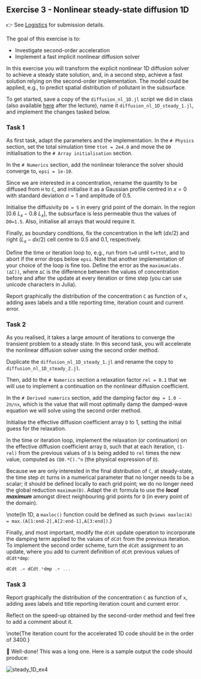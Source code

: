 <!--This file was generated, do not modify it.-->
## Exercise 3 - **Nonlinear steady-state diffusion 1D**

👉 See [Logistics](/logistics/#submission) for submission details.

The goal of this exercise is to:
- Investigate second-order acceleration
- Implement a fast implicit nonlinear diffusion solver

In this exercise you will transform the explicit nonlinear 1D diffusion solver to achieve a steady state solution, and, in a second step, achieve a fast solution relying on the second-order implementation. The model could be applied, e.g., to predict spatial distribution of pollutant in the subsurface.

To get started, save a copy of the `diffusion_nl_1D.jl` script we did in class (also available [here](https://github.com/eth-vaw-glaciology/course-101-0250-00/blob/main/scripts/) after the lecture), name it `diffusion_nl_1D_steady_1.jl`, and implement the changes tasked below.

### Task 1
As first task, adapt the parameters and the implementation. In the `# Physics` section, set the total simulation time `ttot = 2e4.0` and move the `D0` initialisation to the `# Array initialisation` section.

In the `# Numerics` section, add the nonlinear tolerance the solver should converge to, `epsi = 1e-10`.

Since we are interested in a concentration, rename the quantity to be diffused from `H` to `C`, and initialise it as a Gaussian profile centred in $x = 0$ with standard deviation $σ=1$ and amplitude of 0.5.

Initialise the diffusivity `D0 = 5` in every grid point of the domain. In the region $[0.6~L_x - 0.8~L_x]$, the subsurface is less permeable thus the values of `D0=1.5`. Also, initialise all arrays that would require it.

Finally, as boundary conditions, fix the concentration in the left ($dx/2$) and right ($L_x-dx/2$) cell centre to 0.5 and 0.1, respectively.

Define the time or iteration loop to, e.g., run from `t=0` until `t=ttot`, and to abort if the error drops below `epsi`. Note that another implementation of your choice of the loop is fine too. Define the error as the `maximum(abs.(∆C))`, where `∆C` is the difference between the values of concentration before and after the update at every iteration or time step (you can use unicode characters in Julia).

Report graphically the distribution of the concentration `C` as function of `x`, adding axes labels and a title reporting time, iteration count and current error.

### Task 2
As you realised, it takes a large amount of iterations to converge the transient problem to a steady state. In this second task, you will accelerate the nonlinear diffusion solver using the second order method.

Duplicate the `diffusion_nl_1D_steady_1.jl` and rename the copy to `diffusion_nl_1D_steady_2.jl`.

Then, add to the `# Numerics` section a relaxation factor `rel = 0.1` that we will use to implement a continuation on the nonlinear diffusion coefficient.

In the `# Derived numerics` section, add the damping factor `dmp = 1.0 - 2π/nx`, which is the value that will most optimally damp the damped-wave equation we will solve using the second order method.

Initialise the effective diffusion coefficient array `D` to 1, setting the initial guess for the relaxation.

In the time or iteration loop, implement the relaxation (or continuation) on the effective diffusion coefficient array `D`, such that at each iteration, `(1-rel)` from the previous values of `D` is being added to `rel` times the new value, computed as `(D0.*C).^n` (the physical expression of `D`).

Because we are only interested in the final distribution of `C`, at steady-state, the time step `dt` turns in a numerical parameter that no longer needs to be a scalar; it should be defined locally to each grid point; we do no longer need the global reduction `maximum(D)`. Adapt the `dt` formula to use the _**local maximum**_ amongst direct neighbouring grid points for `D` (in every point of the domain).

\note{In 1D, a `maxloc()` function could be defined as such `@views maxloc(A) = max.(A[1:end-2],A[2:end-1],A[3:end])`.}

Finally, and most important, modify the `dCdt` update operation to incorporate the damping term applied to the values of `dCdt` from the previous iteration. To implement the second order scheme, turn the `dCdt` assignment to an update, where you add to current definition of `dCdt` previous values of `dCdt*dmp`:

```julia
dCdt .= dCdt.*dmp .+ ...
```

### Task 3

Report graphically the distribution of the concentration `C` as function of `x`, adding axes labels and title reporting iteration count and current error.

Reflect on the speed-up obtained by the second-order method and feel free to add a comment about it.

\note{The iteration count for the accelerated 1D code should be in the order of 3400.}

🎉 Well-done! This was a long one. Here is a sample output the code should produce:

![steady_1D_ex4](../assets/literate_figures/steady_1D_ex4.png)

